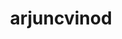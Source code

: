 ---
title: arjuncvinod
github: https://github.com/arjuncvinod
mode: dark
transition: 1s
score: 93.2
archetype:
- Cool Banner
- Badges | Tags | Icons
- Little Bit of Everything
- editor’s Choice
---